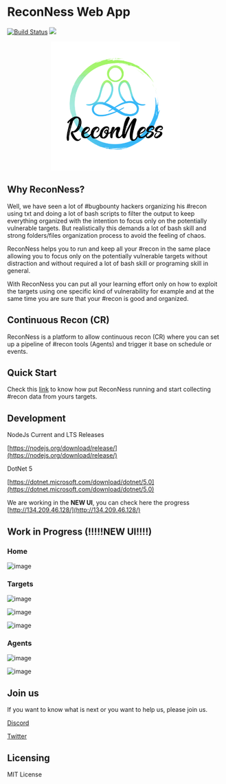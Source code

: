 # ReconNess Web App

[![Build Status](https://dev.azure.com/reconness/reconness/_apis/build/status/reconness.reconness?branchName=master)](https://dev.azure.com/reconness/reconness/_build/latest?definitionId=1&branchName=master)
<a href="https://twitter.com/reconness"><img src="https://img.shields.io/twitter/follow/reconness?logo=twitter&??style=flat-square&logo=appveyor"></a>
<p align="center">
  <img width="300" height="300" src="logo.png">
</p>

## Why ReconNess?

Well, we have seen a lot of #bugbounty hackers organizing his #recon using txt and doing a lot of bash scripts to filter the output to keep everything organized with the intention to focus only on the potentially vulnerable targets. But realistically this demands a lot of bash skill and strong folders/files organization process to avoid the feeling of chaos.

ReconNess helps you to run and keep all your #recon in the same place allowing you to focus only on the potentially vulnerable targets without distraction and without required a lot of bash skill or programing skill in general. 

With ReconNess you can put all your learning effort only on how to exploit the targets using one specific kind of vulnerability for example and at the same time you are sure that your #recon is good and organized.

## Continuous Recon (CR)

ReconNess is a platform to allow continuous recon (CR) where you can set up a pipeline of #recon tools (Agents) and trigger it base on schedule or events.

## Quick Start

Check this [link](https://docs.reconness.com/getting-started/quick-start) to know how put ReconNess running and start collecting #recon data from yours targets.

## Development

NodeJs Current and LTS Releases

[https://nodejs.org/download/release/](https://nodejs.org/download/release/)

DotNet 5

[https://dotnet.microsoft.com/download/dotnet/5.0](https://dotnet.microsoft.com/download/dotnet/5.0)

We are working in the **NEW UI**, you can check here the progress
[http://134.209.46.128/](http://134.209.46.128/)

## Work in Progress (!!!!!NEW UI!!!!)

### Home
![image](https://user-images.githubusercontent.com/1503645/111404842-d9660600-86a5-11eb-9651-2ac0881c2616.png)

### Targets
![image](https://user-images.githubusercontent.com/1503645/111404929-ff8ba600-86a5-11eb-9965-d3c80080feac.png)

![image](https://user-images.githubusercontent.com/1503645/111404978-1205df80-86a6-11eb-8db1-5a98f81a0532.png)

![image](https://user-images.githubusercontent.com/1503645/111405002-1df1a180-86a6-11eb-8e09-22c370d43ed4.png)

### Agents
![image](https://user-images.githubusercontent.com/1503645/111405052-31047180-86a6-11eb-8c00-09e2c343aedc.png)

![image](https://user-images.githubusercontent.com/1503645/111405107-47aac880-86a6-11eb-9513-4d2c01453735.png)

## Join us

If you want to know what is next or you want to help us, please join us.

[Discord](https://discord.com/invite/hpKVRFM)

[Twitter](https://twitter.com/reconness)

## Licensing

MIT License

